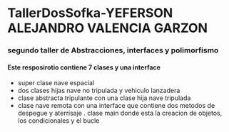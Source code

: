 # TallerDosSofka-YEFERSON ALEJANDRO VALENCIA GARZON
### segundo taller de Abstracciones, interfaces y polimorfismo

#### Este resposirotio contiene 7 clases y una interface
- super clase nave espacial
- dos clases hijas nave no tripulada y vehiculo lanzadera
- clase abstracta tripulante con una clase hija nave tripulada 
- clase nave remota con una interface que contiene dos metodos de despegue y aterrisaje 
. clase main donde esta la creacion de objetos, los condicionales y el bucle 
